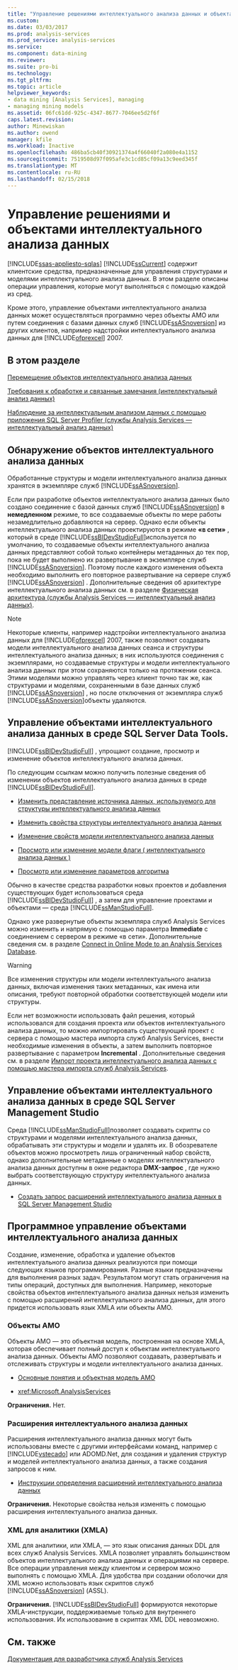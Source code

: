 ```yaml
---
title: "Управление решениями интеллектуального анализа данных и объектами | Документы Microsoft"
ms.custom: 
ms.date: 03/03/2017
ms.prod: analysis-services
ms.prod_service: analysis-services
ms.service: 
ms.component: data-mining
ms.reviewer: 
ms.suite: pro-bi
ms.technology: 
ms.tgt_pltfrm: 
ms.topic: article
helpviewer_keywords:
- data mining [Analysis Services], managing
- managing mining models
ms.assetid: 06fc61dd-925c-4347-8677-7046ee5d2f6f
caps.latest.revision: 
author: Minewiskan
ms.author: owend
manager: kfile
ms.workload: Inactive
ms.openlocfilehash: 486ba5cb40f30921374a4f66040f2a080e4a1152
ms.sourcegitcommit: 7519508d97f095afe3c1cd85cf09a13c9eed345f
ms.translationtype: MT
ms.contentlocale: ru-RU
ms.lasthandoff: 02/15/2018
---
```

# <a name="management-of-data-mining-solutions-and-objects"></a>Управление решениями и объектами интеллектуального анализа данных
[!INCLUDE[ssas-appliesto-sqlas](../../includes/ssas-appliesto-sqlas.md)]
  [!INCLUDE[ssCurrent](../../includes/sscurrent-md.md)] содержит клиентские средства, предназначенные для управления структурами и моделями интеллектуального анализа данных. В этом разделе описаны операции управления, которые могут выполняться с помощью каждой из сред.  
  
 Кроме этого, управление объектами интеллектуального анализа данных может осуществляться программно через объекты AMO или путем соединения с базами данных служб [!INCLUDE[ssASnoversion](../../includes/ssasnoversion-md.md)] из других клиентов, например надстройки интеллектуального анализа данных для [!INCLUDE[ofprexcel](../../includes/ofprexcel-md.md)] 2007.  
  
## <a name="in-this-section"></a>В этом разделе  
 [Перемещение объектов интеллектуального анализа данных](../../analysis-services/data-mining/moving-data-mining-objects.md)  
  
 [Требования к обработке и связанные замечания (интеллектуальный анализ данных)](../../analysis-services/data-mining/processing-requirements-and-considerations-data-mining.md)  
  
 [Наблюдение за интеллектуальным анализом данных с помощью приложения SQL Server Profiler (службы Analysis Services — интеллектуальный анализ данных)](../../analysis-services/data-mining/using-sql-server-profiler-to-monitor-data-mining-analysis-services-data-mining.md)  
  
## <a name="location-of-data-mining-objects"></a>Обнаружение объектов интеллектуального анализа данных  
 Обработанные структуры и модели интеллектуального анализа данных хранятся в экземпляре служб [!INCLUDE[ssASnoversion](../../includes/ssasnoversion-md.md)].  
  
 Если при разработке объектов интеллектуального анализа данных было создано соединение с базой данных служб [!INCLUDE[ssASnoversion](../../includes/ssasnoversion-md.md)] в **немедленном** режиме, то все создаваемые объекты по мере работы незамедлительно добавляются на сервер. Однако если объекты интеллектуального анализа данных проектируются в режиме **«в сети»** , который в среде [!INCLUDE[ssBIDevStudioFull](../../includes/ssbidevstudiofull-md.md)]используется по умолчанию, то создаваемые объекты интеллектуального анализа данных представляют собой только контейнеры метаданных до тех пор, пока не будет выполнено их развертывание в экземпляре служб [!INCLUDE[ssASnoversion](../../includes/ssasnoversion-md.md)]. Поэтому после каждого изменения объекта необходимо выполнить его повторное развертывание на сервере служб [!INCLUDE[ssASnoversion](../../includes/ssasnoversion-md.md)] . Дополнительные сведения об архитектуре интеллектуального анализа данных см. в разделе [Физическая архитектура (службы Analysis Services — интеллектуальный анализ данных)](../../analysis-services/data-mining/physical-architecture-analysis-services-data-mining.md).  
  
> [!NOTE]  
>  Некоторые клиенты, например надстройки интеллектуального анализа данных для [!INCLUDE[ofprexcel](../../includes/ofprexcel-md.md)] 2007, также позволяют создавать модели интеллектуального анализа данных сеанса и структуры интеллектуального анализа данных; в них используются соединения с экземплярами, но создаваемые структуры и модели интеллектуального анализа данных при этом сохраняются только на протяжении сеанса. Этими моделями можно управлять через клиент точно так же, как структурами и моделями, сохраненными в базе данных служб [!INCLUDE[ssASnoversion](../../includes/ssasnoversion-md.md)] , но после отключения от экземпляра служб [!INCLUDE[ssASnoversion](../../includes/ssasnoversion-md.md)]объекты удаляются.  
  
## <a name="managing-data-mining-objects-in-sql-server-data-tools"></a>Управление объектами интеллектуального анализа данных в среде SQL Server Data Tools.  
 [!INCLUDE[ssBIDevStudioFull](../../includes/ssbidevstudiofull-md.md)] , упрощают создание, просмотр и изменение объектов интеллектуального анализа данных.  
  
 По следующим ссылкам можно получить полезные сведения об изменении объектов интеллектуального анализа данных в среде [!INCLUDE[ssBIDevStudioFull](../../includes/ssbidevstudiofull-md.md)].  
  
-   [Изменить представление источника данных, используемого для структуры интеллектуального анализа данных](../../analysis-services/data-mining/edit-the-data-source-view-used-for-a-mining-structure.md)  
  
-   [Изменить свойства структуры интеллектуального анализа данных](../../analysis-services/data-mining/change-the-properties-of-a-mining-structure.md)  
  
-   [Изменение свойств модели интеллектуального анализа данных](../../analysis-services/data-mining/change-the-properties-of-a-mining-model.md)  
  
-   [Просмотр или изменение модели флаги &#40; интеллектуального анализа данных &#41;](../../analysis-services/data-mining/view-or-change-modeling-flags-data-mining.md)  
  
-   [Просмотр или изменение параметров алгоритма](../../analysis-services/data-mining/view-or-change-algorithm-parameters.md)  
  
 Обычно в качестве средства разработки новых проектов и добавления существующих будет использоваться среда [!INCLUDE[ssBIDevStudioFull](../../includes/ssbidevstudiofull-md.md)] , а затем для управление проектами и объектами — среда [!INCLUDE[ssManStudioFull](../../includes/ssmanstudiofull-md.md)].  
  
 Однако уже развернутые объекты экземпляра служб Analysis Services можно изменить и напрямую с помощью параметра **Immediate** с соединением с сервером в режиме «в сети». Дополнительные сведения см. в разделе [Connect in Online Mode to an Analysis Services Database](../../analysis-services/multidimensional-models/connect-in-online-mode-to-an-analysis-services-database.md).  
  
> [!WARNING]  
>  Все изменения структуры или модели интеллектуального анализа данных, включая изменения таких метаданных, как имена или описания, требуют повторной обработки соответствующей модели или структуры.  
  
 Если нет возможности использовать файл решения, который использовался для создания проекта или объектов интеллектуального анализа данных, то можно импортировать существующий проект с сервера с помощью мастера импорта служб Analysis Services, внести необходимые изменения в объекты, а затем выполнить повторное развертывание с параметром **Incremental** . Дополнительные сведения см. в разделе [Импорт проекта интеллектуального анализа данных с помощью мастера импорта служб Analysis Services](../../analysis-services/data-mining/import-a-data-mining-project-using-the-analysis-services-import-wizard.md).  
  
## <a name="managing-data-mining-objects-in-sql-server-management-studio"></a>Управление объектами интеллектуального анализа данных в среде SQL Server Management Studio  
 Среда [!INCLUDE[ssManStudioFull](../../includes/ssmanstudiofull-md.md)]позволяет создавать скрипты со структурами и моделями интеллектуального анализа данных, обрабатывать эти структуры и модели и удалять их. В обозревателе объектов можно просмотреть лишь ограниченный набор свойств, однако дополнительные метаданные о моделях интеллектуального анализа данных доступны в окне редактора **DMX-запрос** , где нужно выбрать соответствующую структуру интеллектуального анализа данных.  
  
-   [Создать запрос расширений интеллектуального анализа данных в SQL Server Management Studio](../../analysis-services/data-mining/create-a-dmx-query-in-sql-server-management-studio.md)  
  
## <a name="managing-data-mining-objects-programmatically"></a>Программное управление объектами интеллектуального анализа данных  
 Создание, изменение, обработка и удаление объектов интеллектуального анализа данных реализуются при помощи следующих языков программирования. Разные языки предназначены для выполнения разных задач. Результатом могут стать ограничения на типы операций, доступных для выполнения. Например, некоторые свойства объектов интеллектуального анализа данных нельзя изменить с помощью расширений интеллектуального анализа данных, для этого придется использовать язык XMLA или объекты AMO.  
  
### <a name="analysis-management-objects-amo"></a>Объекты AMO  
 Объекты AMO — это объектная модель, построенная на основе XMLA, которая обеспечивает полный доступ к объектам интеллектуального анализа данных. Объекты AMO позволяют создавать, развертывать и отслеживать структуры и модели интеллектуального анализа данных.  
  
-   [Основные понятия и объектная модель AMO](../../analysis-services/multidimensional-models/analysis-management-objects/amo-concepts-and-object-model.md)  
  
-   <xref:Microsoft.AnalysisServices>  
  
 **Ограничения.** Нет.  
  
### <a name="data-mining-extensions-dmx"></a>Расширения интеллектуального анализа данных  
 Расширения интеллектуального анализа данных могут быть использованы вместе с другими интерфейсами команд, например с [!INCLUDE[vstecado](../../includes/vstecado-md.md)] или ADOMD.Net, для создания и удаления структур и моделей интеллектуального анализа данных, а также создания запросов к ним.  
  
-   [Инструкции определения расширений интеллектуального анализа данных](../../dmx/dmx-statements-data-definition.md)  
  
 **Ограничения.** Некоторые свойства нельзя изменять с помощью расширения интеллектуального анализа данных.  
  
### <a name="xml-for-analysis-xmla"></a>XML для аналитики (XMLA)  
 XML для аналитики, или XMLA, — это язык описания данных DDL для всех служб Analysis Services. XMLA позволяет управлять большинством объектов интеллектуального анализа данных и операциями на сервере. Все операции управления между клиентом и сервером можно выполнять с помощью XMLA. Для удобства при создании оболочки для XML можно использовать язык скриптов служб [!INCLUDE[ssASnoversion](../../includes/ssasnoversion-md.md)] (ASSL).  
  
 **Ограничения.** [!INCLUDE[ssBIDevStudioFull](../../includes/ssbidevstudiofull-md.md)] формируются некоторые XMLA-инструкции, поддерживаемые только для внутреннего использования. Их использование в скриптах XML DDL невозможно.  
  
## <a name="see-also"></a>См. также  
 [Документация для разработчика служб Analysis Services](../../analysis-services/analysis-services-developer-documentation.md)  
  
  
